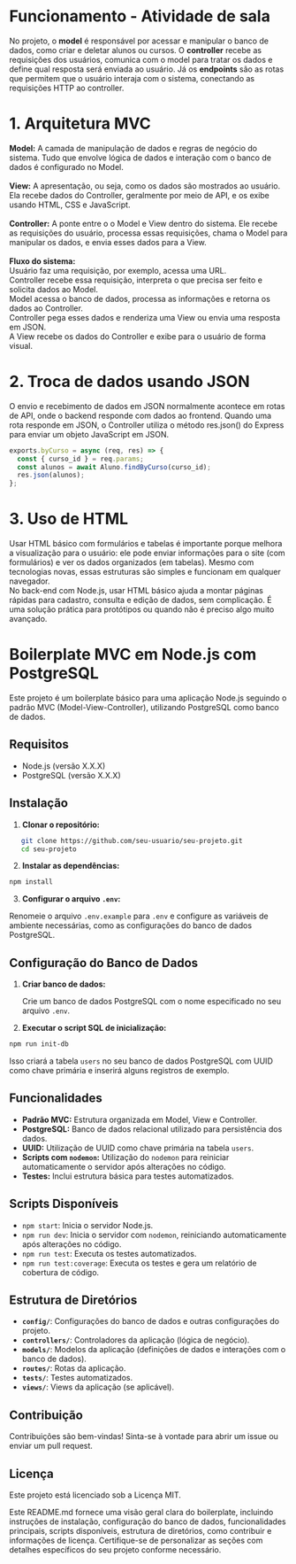 # Funcionamento - Atividade de sala
No projeto, o **model** é responsável por acessar e manipular o banco de dados, como criar e deletar alunos ou cursos. O **controller** recebe as requisições dos usuários, comunica com o model para tratar os dados e define qual resposta será enviada ao usuário. Já os **endpoints** são as rotas que permitem que o usuário interaja com o sistema, conectando as requisições HTTP ao controller.

# 1. Arquitetura MVC
**Model:**
A camada de manipulação de dados e regras de negócio do sistema. Tudo que envolve lógica de dados e interação com o banco de dados é configurado no Model.<br><br>
**View:**
A apresentação, ou seja, como os dados são mostrados ao usuário. Ela recebe dados do Controller, geralmente por meio de API, e os exibe usando HTML, CSS e JavaScript.<br><br>
**Controller:**
A ponte entre o o Model e View dentro do sistema. Ele recebe as requisições do usuário, processa essas requisições, chama o Model para manipular os dados, e envia esses dados para a View.<br><br>
**Fluxo do sistema:**<br>
Usuário faz uma requisição, por exemplo, acessa uma URL.<br>
Controller recebe essa requisição, interpreta o que precisa ser feito e solicita dados ao Model.<br>
Model acessa o banco de dados, processa as informações e retorna os dados ao Controller.<br>
Controller pega esses dados e renderiza uma View ou envia uma resposta em JSON.<br>
A View recebe os dados do Controller e exibe para o usuário de forma visual.<br>

# 2. Troca de dados usando JSON
O envio e recebimento de dados em JSON normalmente acontece em rotas de API, onde o backend responde com dados ao frontend.
Quando uma rota responde em JSON, o Controller utiliza o método res.json() do Express para enviar um objeto JavaScript em JSON.

```javascript
exports.byCurso = async (req, res) => {
  const { curso_id } = req.params;
  const alunos = await Aluno.findByCurso(curso_id);
  res.json(alunos);
};
```

# 3. Uso de HTML
Usar HTML básico com formulários e tabelas é importante porque melhora a visualização para o usuário: ele pode enviar informações para o site (com formulários) e ver os dados organizados (em tabelas). Mesmo com tecnologias novas, essas estruturas são simples e funcionam em qualquer navegador.<br>
No back-end com Node.js, usar HTML básico ajuda a montar páginas rápidas para cadastro, consulta e edição de dados, sem complicação. É uma solução prática para protótipos ou quando não é preciso algo muito avançado.

# Boilerplate MVC em Node.js com PostgreSQL

Este projeto é um boilerplate básico para uma aplicação Node.js seguindo o padrão MVC (Model-View-Controller), utilizando PostgreSQL como banco de dados.

## Requisitos

- Node.js (versão X.X.X)
- PostgreSQL (versão X.X.X)

## Instalação

1. **Clonar o repositório:**

```bash
   git clone https://github.com/seu-usuario/seu-projeto.git
   cd seu-projeto
```

2. **Instalar as dependências:**
    
```bash
npm install
```
    
3. **Configurar o arquivo `.env`:**
    
Renomeie o arquivo `.env.example` para `.env` e configure as variáveis de ambiente necessárias, como as configurações do banco de dados PostgreSQL.
    

Configuração do Banco de Dados
------------------------------

1. **Criar banco de dados:**
    
    Crie um banco de dados PostgreSQL com o nome especificado no seu arquivo `.env`.
    
2. **Executar o script SQL de inicialização:**
    
```bash
npm run init-db
```
    
Isso criará a tabela `users` no seu banco de dados PostgreSQL com UUID como chave primária e inserirá alguns registros de exemplo.
    

Funcionalidades
---------------

* **Padrão MVC:** Estrutura organizada em Model, View e Controller.
* **PostgreSQL:** Banco de dados relacional utilizado para persistência dos dados.
* **UUID:** Utilização de UUID como chave primária na tabela `users`.
* **Scripts com `nodemon`:** Utilização do `nodemon` para reiniciar automaticamente o servidor após alterações no código.
* **Testes:** Inclui estrutura básica para testes automatizados.

Scripts Disponíveis
-------------------

* `npm start`: Inicia o servidor Node.js.
* `npm run dev`: Inicia o servidor com `nodemon`, reiniciando automaticamente após alterações no código.
* `npm run test`: Executa os testes automatizados.
* `npm run test:coverage`: Executa os testes e gera um relatório de cobertura de código.

Estrutura de Diretórios
-----------------------

* **`config/`**: Configurações do banco de dados e outras configurações do projeto.
* **`controllers/`**: Controladores da aplicação (lógica de negócio).
* **`models/`**: Modelos da aplicação (definições de dados e interações com o banco de dados).
* **`routes/`**: Rotas da aplicação.
* **`tests/`**: Testes automatizados.
* **`views/`**: Views da aplicação (se aplicável).

Contribuição
------------

Contribuições são bem-vindas! Sinta-se à vontade para abrir um issue ou enviar um pull request.

Licença
-------

Este projeto está licenciado sob a Licença MIT.

Este README.md fornece uma visão geral clara do boilerplate, incluindo instruções de instalação, configuração do banco de dados, funcionalidades principais, scripts disponíveis, estrutura de diretórios, como contribuir e informações de licença. Certifique-se de personalizar as seções com detalhes específicos do seu projeto conforme necessário.